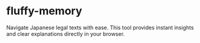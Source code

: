 # fluffy-memory
Navigate Japanese legal texts with ease. This tool provides instant insights and clear explanations directly in your browser.
